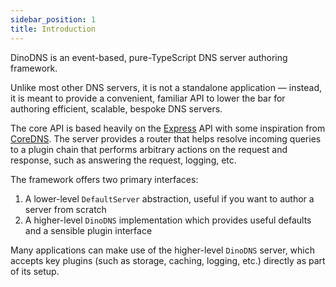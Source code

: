 ```yaml
---
sidebar_position: 1
title: Introduction
---
```


DinoDNS is an event-based, pure-TypeScript DNS server authoring framework.

Unlike most other DNS servers, it is not a standalone application &mdash; instead, it is meant to provide a convenient, familiar API to lower the bar for authoring efficient, scalable, bespoke DNS servers.

The core API is based heavily on the [Express](https://expressjs.com) API with some inspiration from [CoreDNS](https://coredns.io). The server provides a router that helps resolve incoming queries to a plugin chain that performs arbitrary actions on the request and response, such as answering the request, logging, etc.

The framework offers two primary interfaces:
1. A lower-level `DefaultServer` abstraction, useful if you want to author a server from scratch
2. A higher-level `DinoDNS` implementation which provides useful defaults and a sensible plugin interface

Many applications can make use of the higher-level `DinoDNS` server, which accepts key plugins (such as storage, caching, logging, etc.) directly as part of its setup.